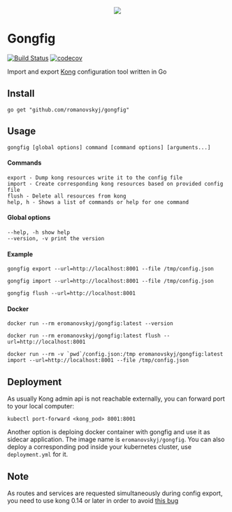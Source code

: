 <p align="center">
    <img src="logo.png">
</p>

# Gongfig

[![Build Status](https://travis-ci.org/romanovskyj/gongfig.svg?branch=master)](https://travis-ci.org/romanovskyj/gongfig) [![codecov](https://codecov.io/gh/romanovskyj/gongfig/branch/master/graph/badge.svg)](https://codecov.io/gh/romanovskyj/gongfig)

Import and export [Kong](https://konghq.com/) configuration tool written in Go

## Install
`go get "github.com/romanovskyj/gongfig"`

## Usage
`gongfig [global options] command [command options] [arguments...]`

#### Commands
```
export - Dump kong resources write it to the config file
import - Create corresponding kong resources based on provided config file
flush - Delete all resources from kong
help, h - Shows a list of commands or help for one command
```

#### Global options
```
--help, -h show help
--version, -v print the version
```

#### Example
```
gongfig export --url=http://localhost:8001 --file /tmp/config.json
```

```
gongfig import --url=http://localhost:8001 --file /tmp/config.json
```

```
gongfig flush --url=http://localhost:8001
```

#### Docker

```
docker run --rm eromanovskyj/gongfig:latest --version
```

```
docker run --rm eromanovskyj/gongfig:latest flush --url=http://localhost:8001
```

```
docker run --rm -v `pwd`/config.json:/tmp eromanovskyj/gongfig:latest import --url=http://localhost:8001 --file /tmp/config.json
```


## Deployment
As usually Kong admin api is not reachable externally, you can forward port to your local computer:
```
kubectl port-forward <kong_pod> 8001:8001
```

Another option is deploing docker container with gongfig and use it as sidecar application.
The image name is `eromanovskyj/gongfig`. You can also deploy a corresponding pod inside your kubernetes cluster, use `deployment.yml` for it.

## Note
As routes and services are requested simultaneously during config export, you need to use kong 0.14 or later in order to avoid [this bug](https://github.com/Kong/kong/issues/3440)